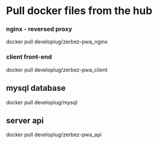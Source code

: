 # Pull docker files from the hub 

### nginx - reversed proxy
docker pull developlug/zerbez-pwa_nginx

### client front-end
docker pull developlug/zerbez-pwa_client

## mysql database
docker pull developlug/mysql

## server api
docker pull developlug/zerbez-pwa_api